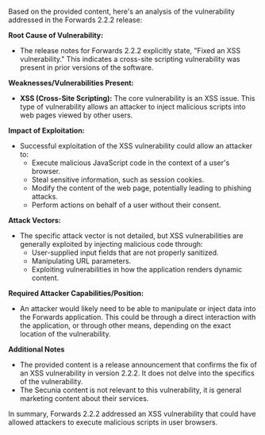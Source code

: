 Based on the provided content, here's an analysis of the vulnerability addressed in the Forwards 2.2.2 release:

**Root Cause of Vulnerability:**
*   The release notes for Forwards 2.2.2 explicitly state, "Fixed an XSS vulnerability." This indicates a cross-site scripting vulnerability was present in prior versions of the software.

**Weaknesses/Vulnerabilities Present:**
*   **XSS (Cross-Site Scripting):** The core vulnerability is an XSS issue. This type of vulnerability allows an attacker to inject malicious scripts into web pages viewed by other users.

**Impact of Exploitation:**
*   Successful exploitation of the XSS vulnerability could allow an attacker to:
    *   Execute malicious JavaScript code in the context of a user's browser.
    *   Steal sensitive information, such as session cookies.
    *   Modify the content of the web page, potentially leading to phishing attacks.
    *   Perform actions on behalf of a user without their consent.

**Attack Vectors:**
*   The specific attack vector is not detailed, but XSS vulnerabilities are generally exploited by injecting malicious code through:
    *   User-supplied input fields that are not properly sanitized.
    *   Manipulating URL parameters.
    *   Exploiting vulnerabilities in how the application renders dynamic content.

**Required Attacker Capabilities/Position:**
*   An attacker would likely need to be able to manipulate or inject data into the Forwards application. This could be through a direct interaction with the application, or through other means, depending on the exact location of the vulnerability.

**Additional Notes**
*   The provided content is a release announcement that confirms the fix of an XSS vulnerability in version 2.2.2. It does not delve into the specifics of the vulnerability.
*  The Secunia content is not relevant to this vulnerability, it is general marketing content about their services.

In summary, Forwards 2.2.2 addressed an XSS vulnerability that could have allowed attackers to execute malicious scripts in user browsers.